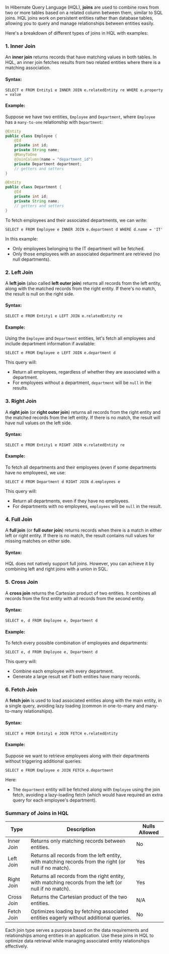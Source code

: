In Hibernate Query Language (HQL), **joins** are used to combine rows from two or more tables based on a related column between them, similar to SQL joins. HQL joins work on persistent entities rather than database tables, allowing you to query and manage relationships between entities easily.

Here's a breakdown of different types of joins in HQL with examples:

### 1. **Inner Join**

An **inner join** returns records that have matching values in both tables. In HQL, an inner join fetches results from two related entities where there is a matching association.

#### Syntax:
```hql
SELECT e FROM Entity1 e INNER JOIN e.relatedEntity re WHERE e.property = value
```

#### Example:
Suppose we have two entities, `Employee` and `Department`, where `Employee` has a `many-to-one` relationship with `Department`:

```java
@Entity
public class Employee {
    @Id
    private int id;
    private String name;
    @ManyToOne
    @JoinColumn(name = "department_id")
    private Department department;
    // getters and setters
}

@Entity
public class Department {
    @Id
    private int id;
    private String name;
    // getters and setters
}
```

To fetch employees and their associated departments, we can write:

```hql
SELECT e FROM Employee e INNER JOIN e.department d WHERE d.name = 'IT'
```

In this example:
- Only employees belonging to the IT department will be fetched.
- Only those employees with an associated department are retrieved (no null departments).

### 2. **Left Join**

A **left join** (also called **left outer join**) returns all records from the left entity, along with the matched records from the right entity. If there's no match, the result is null on the right side.

#### Syntax:
```hql
SELECT e FROM Entity1 e LEFT JOIN e.relatedEntity re
```

#### Example:
Using the `Employee` and `Department` entities, let's fetch all employees and include department information if available:

```hql
SELECT e FROM Employee e LEFT JOIN e.department d
```

This query will:
- Return all employees, regardless of whether they are associated with a department.
- For employees without a department, `department` will be `null` in the results.

### 3. **Right Join**

A **right join** (or **right outer join**) returns all records from the right entity and the matched records from the left entity. If there is no match, the result will have null values on the left side.

#### Syntax:
```hql
SELECT e FROM Entity1 e RIGHT JOIN e.relatedEntity re
```

#### Example:
To fetch all departments and their employees (even if some departments have no employees), we use:

```hql
SELECT d FROM Department d RIGHT JOIN d.employees e
```

This query will:
- Return all departments, even if they have no employees.
- For departments with no employees, `employees` will be `null` in the result.

### 4. **Full Join**

A **full join** (or **full outer join**) returns records when there is a match in either left or right entity. If there is no match, the result contains null values for missing matches on either side.

#### Syntax:
HQL does not natively support full joins. However, you can achieve it by combining left and right joins with a union in SQL.

### 5. **Cross Join**

A **cross join** returns the Cartesian product of two entities. It combines all records from the first entity with all records from the second entity.

#### Syntax:
```hql
SELECT e, d FROM Employee e, Department d
```

#### Example:
To fetch every possible combination of employees and departments:

```hql
SELECT e, d FROM Employee e, Department d
```

This query will:
- Combine each employee with every department.
- Generate a large result set if both entities have many records.

### 6. **Fetch Join**

A **fetch join** is used to load associated entities along with the main entity, in a single query, avoiding lazy loading (common in one-to-many and many-to-many relationships).

#### Syntax:
```hql
SELECT e FROM Entity1 e JOIN FETCH e.relatedEntity
```

#### Example:
Suppose we want to retrieve employees along with their departments without triggering additional queries:

```hql
SELECT e FROM Employee e JOIN FETCH e.department
```

Here:
- The `department` entity will be fetched along with `Employee` using the join fetch, avoiding a lazy-loading fetch (which would have required an extra query for each employee's department).

### Summary of Joins in HQL

| Type       | Description                                                                                                 | Nulls Allowed |
|------------|-------------------------------------------------------------------------------------------------------------|---------------|
| Inner Join | Returns only matching records between entities.                                                             | No            |
| Left Join  | Returns all records from the left entity, with matching records from the right (or null if no match).       | Yes           |
| Right Join | Returns all records from the right entity, with matching records from the left (or null if no match).       | Yes           |
| Cross Join | Returns the Cartesian product of the two entities.                                                          | N/A           |
| Fetch Join | Optimizes loading by fetching associated entities eagerly without additional queries.                       | No            |

Each join type serves a purpose based on the data requirements and relationships among entities in an application. Use these joins in HQL to optimize data retrieval while managing associated entity relationships effectively.